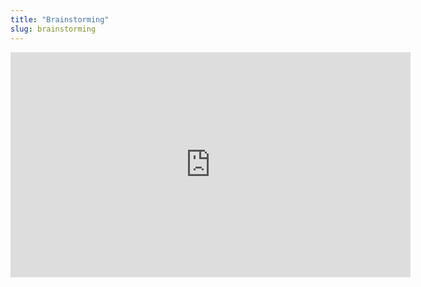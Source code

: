```yaml
---
title: "Brainstorming"
slug: brainstorming
---
```



<embed src="https://s3.amazonaws.com/mgwu-misc/MS-17/Slides/Brainstorming.pdf" width="640" height="360" type='application/pdf'>
